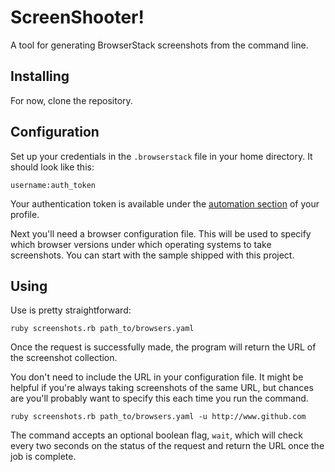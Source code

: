 # ScreenShooter!

A tool for generating BrowserStack screenshots from the command line.

## Installing

For now, clone the repository.

## Configuration

Set up your credentials in the `.browserstack` file in your home
directory. It should look like this:

    username:auth_token
    
Your authentication token is available under the
[automation section](https://www.browserstack.com/accounts/automate-keys)
of your profile.

Next you'll need a browser configuration file. This will be used to
specify which browser versions under which operating systems to take
screenshots. You can start with the sample shipped with this project.

## Using

Use is pretty straightforward:

    ruby screenshots.rb path_to/browsers.yaml

Once the request is successfully made, the program will return the URL
of the screenshot collection.

You don't need to include the URL in your configuration file. It might
be helpful if you're always taking screenshots of the same URL, but
chances are you'll probably want to specify this each time you run the
command.

    ruby screenshots.rb path_to/browsers.yaml -u http://www.github.com

The command accepts an optional boolean flag, `wait`, which will check
every two seconds on the status of the request and return the URL once
the job is complete.
